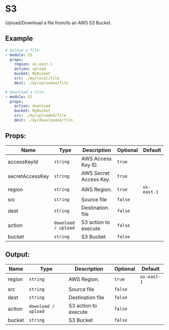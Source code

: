 # S3

Upload/Download a file from/to an AWS S3 Bucket.

## Example

```yaml
# Upload a file.
- module: S3
  props:
    region: us-east-1
    action: upload
    bucket: MyBucket
    src: ./my/local/file
    dest: ./my/uploaded/file

# Download a file.
- module: S3
  props:
    action: download
    bucket: MyBucket
    src: ./my/uploaded/file
    dest: ./my/downloaded/file
```

## Props:

| Name | Type | Description | Optional | Default |
| ---- | ---- | ----------- | -------- | ------- |
| accessKeyId | `string` | AWS Access Key ID. | `true` |  |
| secretAccessKey | `string` | AWS Secret Access Key. | `true` |  |
| region | `string` | AWS Region. | `true` | `us-east-1` |
| src | `string` | Source file | `false` |  |
| dest | `string` | Destination file | `false` |  |
| action | `download / upload` | S3 action to execute | `false` |  |
| bucket | `string` | S3 Bucket | `false` |  |

## Output:

| Name | Type | Description | Optional | Default |
| ---- | ---- | ----------- | -------- | ------- |
| region | `string` | AWS Region. | `true` | `us-east-1` |
| src | `string` | Source file | `false` |  |
| dest | `string` | Destination file | `false` |  |
| action | `download / upload` | S3 action to execute | `false` |  |
| bucket | `string` | S3 Bucket | `false` |  |
